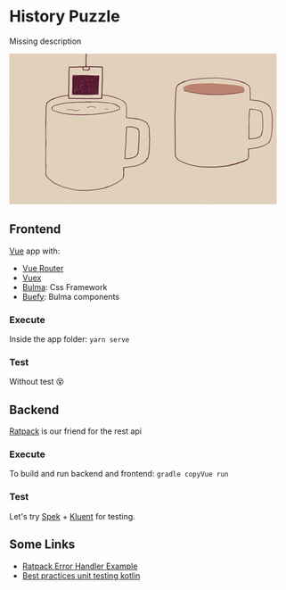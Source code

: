 # History Puzzle
Missing description


![](TeaTime.gif)
## Frontend
[Vue](https://vuejs.org/) app with:
- [Vue Router](https://router.vuejs.org/)
- [Vuex](https://vuex.vuejs.org/)
- [Bulma](https://bulma.io/): Css Framework
- [Buefy](https://buefy.org/): Bulma components

### Execute
Inside the app folder: `yarn serve`

### Test
Without test :dizzy_face:

## Backend
[Ratpack](https://ratpack.io/) is our friend for the rest api

### Execute
To build and run backend and frontend: `gradle copyVue run`

### Test
Let's try [Spek](https://www.spekframework.org/) + [Kluent](https://github.com/MarkusAmshove/Kluent) for testing.

## Some Links
- [Ratpack Error Handler Example](https://github.com/gregwhitaker/ratpack-errorhandler-example)
- [Best practices unit testing kotlin](https://phauer.com/2018/best-practices-unit-testing-kotlin/)